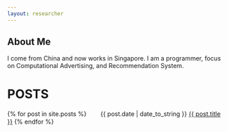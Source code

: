 ```yaml
---
layout: researcher
---
```


## About Me

I come from China and now works in Singapore. I am a programmer, focus on Computational Advertising, and Recommendation System.


# POSTS
{% for post in site.posts %}
　　{{ post.date | date_to_string }} <a href="{{ site.baseurl }}{{ post.url }}">{{ post.title }}</a>
{% endfor %}
